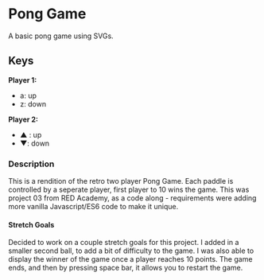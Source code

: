 # Pong Game

A basic pong game using SVGs.

## Keys

**Player 1:**

- a: up
- z: down

**Player 2:**

- ▲ : up
- ▼: down

### Description

This is a rendition of the retro two player Pong Game. Each paddle is controlled by a seperate player, first player to 10 wins the game. This was project 03 from RED Academy, as a code along - requirements were adding more vanilla Javascript/ES6 code to make it unique.

#### Stretch Goals

Decided to work on a couple stretch goals for this project. I added in a smaller second ball, to add a bit of difficulty to the game. I was also able to display the winner of the game once a player reaches 10 points. The game ends, and then by pressing space bar, it allows you to restart the game.